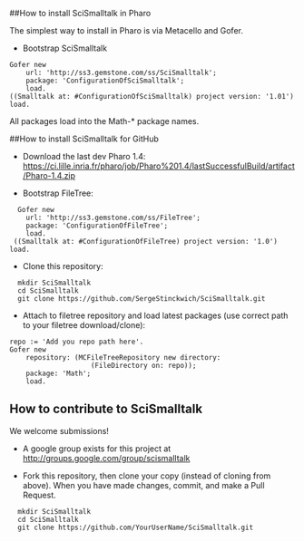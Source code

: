 ##How to install SciSmalltalk in Pharo

The simplest way to install in Pharo is via Metacello and Gofer. 
* Bootstrap SciSmalltalk

```Smalltalk
Gofer new
    url: 'http://ss3.gemstone.com/ss/SciSmalltalk';
    package: 'ConfigurationOfSciSmalltalk';
    load.
((Smalltalk at: #ConfigurationOfSciSmalltalk) project version: '1.01') load.
```

All packages load into the Math-* package names.


##How to install SciSmalltalk for GitHub

* Download the last dev Pharo 1.4: https://ci.lille.inria.fr/pharo/job/Pharo%201.4/lastSuccessfulBuild/artifact/Pharo-1.4.zip

* Bootstrap FileTree:

```Smalltalk
  Gofer new
    url: 'http://ss3.gemstone.com/ss/FileTree';
    package: 'ConfigurationOfFileTree';
    load.
 ((Smalltalk at: #ConfigurationOfFileTree) project version: '1.0') load.
```

* Clone this repository:

```shell
  mkdir SciSmalltalk
  cd SciSmalltalk
  git clone https://github.com/SergeStinckwich/SciSmalltalk.git
```

* Attach to filetree repository and load latest packages (use correct path to your filetree download/clone):

```Smalltalk
repo := 'Add you repo path here'.
Gofer new
    repository: (MCFileTreeRepository new directory: 
                    (FileDirectory on: repo));
    package: 'Math';
    load.
```
## How to contribute to SciSmalltalk

We welcome submissions!

* A google group exists for this project at http://groups.google.com/group/scismalltalk

* Fork this repository, then clone your copy (instead of cloning from above). When you have made changes, commit, and make a Pull Request.
```shell
  mkdir SciSmalltalk
  cd SciSmalltalk
  git clone https://github.com/YourUserName/SciSmalltalk.git
```

